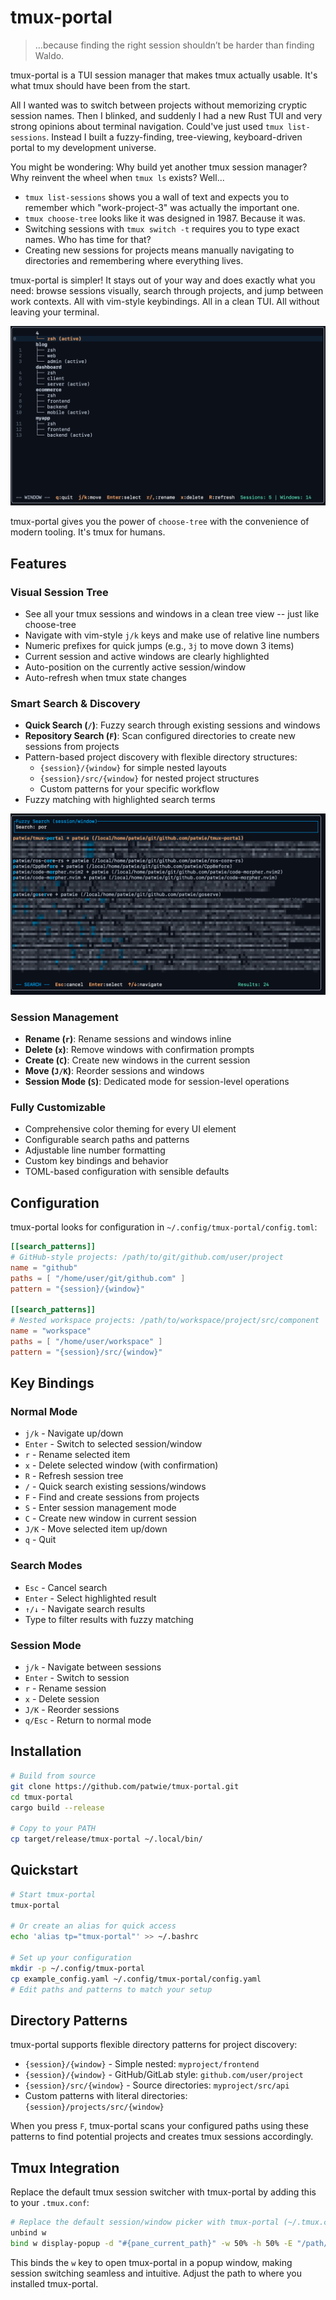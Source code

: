 # tmux-portal
> ...because finding the right session shouldn’t be harder than finding Waldo.

tmux-portal is a TUI session manager that makes tmux actually usable. It's what
tmux should have been from the start.

All I wanted was to switch between projects without memorizing cryptic session
names. Then I blinked, and suddenly I had a new Rust TUI and very strong
opinions about terminal navigation. Could've just used `tmux list-sessions`.
Instead I built a fuzzy-finding, tree-viewing, keyboard-driven portal to my
development universe.

You might be wondering: Why build yet another tmux session manager? Why
reinvent the wheel when `tmux ls` exists? Well...

- `tmux list-sessions` shows you a wall of text and expects you to remember
which "work-project-3" was actually the important one.
- `tmux choose-tree` looks like it was designed in 1987. Because it was.
- Switching sessions with `tmux switch -t` requires you to type exact names.
Who has time for that?
- Creating new sessions for projects means manually navigating to directories
and remembering where everything lives.

tmux-portal is simpler! It stays out of your way and does exactly what you
need: browse sessions visually, search through projects, and jump between work
contexts. All with vim-style keybindings. All in a clean TUI. All without
leaving your terminal.

![tmux-portal normal mode](.demo/normal.png)

tmux-portal gives you the power of `choose-tree` with the convenience of modern
tooling. It's tmux for humans.

## Features

### Visual Session Tree
- See all your tmux sessions and windows in a clean tree view -- just like choose-tree
- Navigate with vim-style `j/k` keys and make use of relative line numbers
- Numeric prefixes for quick jumps (e.g., `3j` to move down 3 items)
- Current session and active windows are clearly highlighted
- Auto-position on the currently active session/window
- Auto-refresh when tmux state changes

### Smart Search & Discovery
- **Quick Search (`/`)**: Fuzzy search through existing sessions and windows
- **Repository Search (`F`)**: Scan configured directories to create new sessions from projects
- Pattern-based project discovery with flexible directory structures:
  - `{session}/{window}` for simple nested layouts
  - `{session}/src/{window}` for nested project structures
  - Custom patterns for your specific workflow
- Fuzzy matching with highlighted search terms

![tmux-portal fuzzy search](.demo/fuzzy.png)

### Session Management
- **Rename (`r`)**: Rename sessions and windows inline
- **Delete (`x`)**: Remove windows with confirmation prompts
- **Create (`C`)**: Create new windows in the current session
- **Move (`J/K`)**: Reorder sessions and windows
- **Session Mode (`S`)**: Dedicated mode for session-level operations

### Fully Customizable
- Comprehensive color theming for every UI element
- Configurable search paths and patterns
- Adjustable line number formatting
- Custom key bindings and behavior
- TOML-based configuration with sensible defaults

## Configuration

tmux-portal looks for configuration in `~/.config/tmux-portal/config.toml`:

```toml
[[search_patterns]]
# GitHub-style projects: /path/to/git/github.com/user/project
name = "github"
paths = [ "/home/user/git/github.com" ]
pattern = "{session}/{window}"

[[search_patterns]]
# Nested workspace projects: /path/to/workspace/project/src/component
name = "workspace"
paths = [ "/home/user/workspace" ]
pattern = "{session}/src/{window}"

```

## Key Bindings

### Normal Mode
- `j/k` - Navigate up/down
- `Enter` - Switch to selected session/window
- `r` - Rename selected item
- `x` - Delete selected window (with confirmation)
- `R` - Refresh session tree
- `/` - Quick search existing sessions/windows
- `F` - Find and create sessions from projects
- `S` - Enter session management mode
- `C` - Create new window in current session
- `J/K` - Move selected item up/down
- `q` - Quit

### Search Modes
- `Esc` - Cancel search
- `Enter` - Select highlighted result
- `↑/↓` - Navigate search results
- Type to filter results with fuzzy matching

### Session Mode
- `j/k` - Navigate between sessions
- `Enter` - Switch to session
- `r` - Rename session
- `x` - Delete session
- `J/K` - Reorder sessions
- `q/Esc` - Return to normal mode

## Installation

```bash
# Build from source
git clone https://github.com/patwie/tmux-portal.git
cd tmux-portal
cargo build --release

# Copy to your PATH
cp target/release/tmux-portal ~/.local/bin/
```

## Quickstart

```bash
# Start tmux-portal
tmux-portal

# Or create an alias for quick access
echo 'alias tp="tmux-portal"' >> ~/.bashrc

# Set up your configuration
mkdir -p ~/.config/tmux-portal
cp example_config.yaml ~/.config/tmux-portal/config.yaml
# Edit paths and patterns to match your setup
```

## Directory Patterns

tmux-portal supports flexible directory patterns for project discovery:

- `{session}/{window}` - Simple nested: `myproject/frontend`
- `{session}/{window}` - GitHub/GitLab style: `github.com/user/project`
- `{session}/src/{window}` - Source directories: `myproject/src/api`
- Custom patterns with literal directories: `{session}/projects/src/{window}`

When you press `F`, tmux-portal scans your configured paths using these patterns to find potential projects and creates tmux sessions accordingly.


## Tmux Integration

Replace the default tmux session switcher with tmux-portal by adding this to your `.tmux.conf`:

```bash
# Replace the default session/window picker with tmux-portal (~/.tmux.conf)
unbind w
bind w display-popup -d "#{pane_current_path}" -w 50% -h 50% -E "/path/to/tmux-portal"
```

This binds the `w` key to open tmux-portal in a popup window, making session switching seamless and intuitive. Adjust the path to where you installed tmux-portal.
